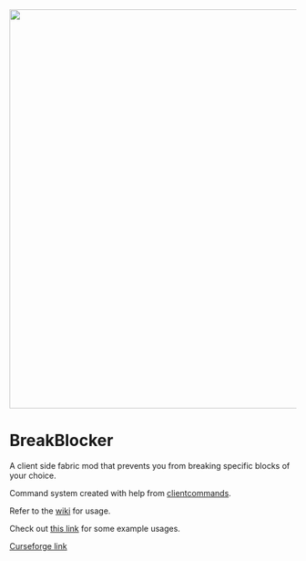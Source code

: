 <img src="https://i.imgur.com/6cER88h.png" width="700">

# BreakBlocker
A client side fabric mod that prevents you from breaking specific blocks of your choice.

Command system created with help from [clientcommands](https://github.com/Earthcomputer/clientcommands).

Refer to the [wiki](https://github.com/fishcute/BreakBlocker/wiki) for usage.

Check out [this link](https://github.com/fishcute/BreakBlocker/wiki#examples) for some example usages.

[Curseforge link](https://www.curseforge.com/minecraft/mc-mods/breakblocker)
